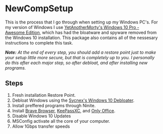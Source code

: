 # NewCompSetup
This is the process that I go through when setting up my Windows PC's. For my version of Windows I use [YetAnotherMorty's Windows 10 Pro - Awesome Edition](https://github.com/YetAnotherMorty/Windows-10-Awesome-Edition), which has had the bloatware and spyware removed from the Windows 10 installation. This package also contains all of the nessesary instructions to complete this task.

***Note:** At the end of every step, you should add a restore point just to make your setup little more secure, but that is completely up to you. I personally do this after each major step, so after debloat, and after installing new programs.*

## Steps
1. Fresh installation Restore Point.
2. Debloat Windows using the [Sycnex's Windows 10 Debloater](https://github.com/Sycnex/Windows10Debloater).
3. Install preffered programs through Ninite.
4. Install [Brave Browser](https://brave.com/download/), [KeePassXC](https://keepassxc.org/download/), and [Only Office](https://www.onlyoffice.com/en/download-desktop.aspx).
5. Disable Windows 10 Updates
6. MSConfig activate all the core of your computer.
7. Allow 1Gbps transfer speeds

